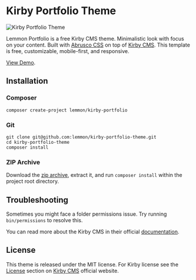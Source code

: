 # Kirby Portfolio Theme

![Kirby Portfolio Theme](https://themes.lemmonjuice.com/portfolio--anim@1440w.webp)

Lemmon Portfolio is a free Kirby CMS theme. Minimalistic look with focus on your content.
Built with [Abrusco CSS](https://abrusco.com/) on top of [Kirby CMS](https://getkirby.com/).
This template is free, customizable, mobile-first, and responsive.

[View Demo](https://themes.lemmonjuice.com/portfolio/).

## Installation

### Composer

```
composer create-project lemmon/kirby-portfolio
```

### Git

```
git clone git@github.com:lemmon/kirby-portfolio-theme.git
cd kirby-portfolio-theme
composer install
```

### ZIP Archive

Download the [zip archive](https://github.com/lemmon/kirby-portfolio-theme/archive/master.zip),
extract it, and run `composer install` within the project root directory.

## Troubleshooting

Sometimes you might face a folder permissions issue. Try running `bin/permissions` to resolve this.

You can read more about the Kirby CMS in their official [documentation](https://getkirby.com/docs).

## License

This theme is released under the MIT license. For Kirby license see the [License](https://getkirby.com/license) section
on [Kirby CMS](https://getkirby.com/) official website.
